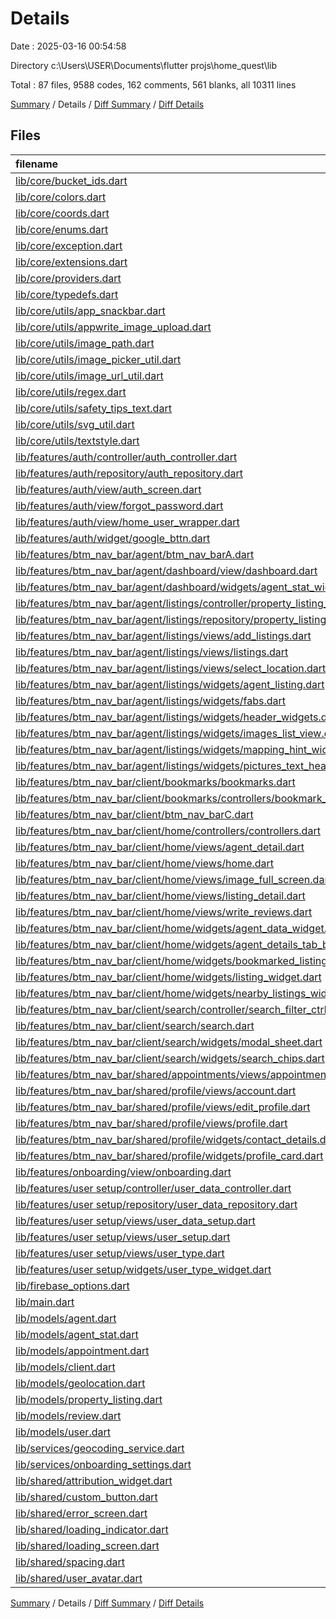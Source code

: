 # Details

Date : 2025-03-16 00:54:58

Directory c:\\Users\\USER\\Documents\\flutter projs\\home_quest\\lib

Total : 87 files,  9588 codes, 162 comments, 561 blanks, all 10311 lines

[Summary](results.md) / Details / [Diff Summary](diff.md) / [Diff Details](diff-details.md)

## Files
| filename | language | code | comment | blank | total |
| :--- | :--- | ---: | ---: | ---: | ---: |
| [lib/core/bucket\_ids.dart](/lib/core/bucket_ids.dart) | Dart | 5 | 0 | 1 | 6 |
| [lib/core/colors.dart](/lib/core/colors.dart) | Dart | 4 | 0 | 2 | 6 |
| [lib/core/coords.dart](/lib/core/coords.dart) | Dart | 1,901 | 0 | 1 | 1,902 |
| [lib/core/enums.dart](/lib/core/enums.dart) | Dart | 57 | 0 | 20 | 77 |
| [lib/core/exception.dart](/lib/core/exception.dart) | Dart | 6 | 0 | 0 | 6 |
| [lib/core/extensions.dart](/lib/core/extensions.dart) | Dart | 50 | 0 | 13 | 63 |
| [lib/core/providers.dart](/lib/core/providers.dart) | Dart | 64 | 0 | 14 | 78 |
| [lib/core/typedefs.dart](/lib/core/typedefs.dart) | Dart | 55 | 0 | 6 | 61 |
| [lib/core/utils/app\_snackbar.dart](/lib/core/utils/app_snackbar.dart) | Dart | 14 | 0 | 2 | 16 |
| [lib/core/utils/appwrite\_image\_upload.dart](/lib/core/utils/appwrite_image_upload.dart) | Dart | 24 | 0 | 3 | 27 |
| [lib/core/utils/image\_path.dart](/lib/core/utils/image_path.dart) | Dart | 21 | 2 | 5 | 28 |
| [lib/core/utils/image\_picker\_util.dart](/lib/core/utils/image_picker_util.dart) | Dart | 21 | 0 | 4 | 25 |
| [lib/core/utils/image\_url\_util.dart](/lib/core/utils/image_url_util.dart) | Dart | 3 | 0 | 1 | 4 |
| [lib/core/utils/regex.dart](/lib/core/utils/regex.dart) | Dart | 10 | 0 | 2 | 12 |
| [lib/core/utils/safety\_tips\_text.dart](/lib/core/utils/safety_tips_text.dart) | Dart | 15 | 0 | 8 | 23 |
| [lib/core/utils/svg\_util.dart](/lib/core/utils/svg_util.dart) | Dart | 11 | 0 | 2 | 13 |
| [lib/core/utils/textstyle.dart](/lib/core/utils/textstyle.dart) | Dart | 10 | 0 | 2 | 12 |
| [lib/features/auth/controller/auth\_controller.dart](/lib/features/auth/controller/auth_controller.dart) | Dart | 82 | 0 | 13 | 95 |
| [lib/features/auth/repository/auth\_repository.dart](/lib/features/auth/repository/auth_repository.dart) | Dart | 88 | 0 | 9 | 97 |
| [lib/features/auth/view/auth\_screen.dart](/lib/features/auth/view/auth_screen.dart) | Dart | 190 | 2 | 8 | 200 |
| [lib/features/auth/view/forgot\_password.dart](/lib/features/auth/view/forgot_password.dart) | Dart | 120 | 0 | 5 | 125 |
| [lib/features/auth/view/home\_user\_wrapper.dart](/lib/features/auth/view/home_user_wrapper.dart) | Dart | 95 | 0 | 5 | 100 |
| [lib/features/auth/widget/google\_bttn.dart](/lib/features/auth/widget/google_bttn.dart) | Dart | 38 | 0 | 3 | 41 |
| [lib/features/btm\_nav\_bar/agent/btm\_nav\_barA.dart](/lib/features/btm_nav_bar/agent/btm_nav_barA.dart) | Dart | 116 | 0 | 8 | 124 |
| [lib/features/btm\_nav\_bar/agent/dashboard/view/dashboard.dart](/lib/features/btm_nav_bar/agent/dashboard/view/dashboard.dart) | Dart | 176 | 0 | 6 | 182 |
| [lib/features/btm\_nav\_bar/agent/dashboard/widgets/agent\_stat\_widget.dart](/lib/features/btm_nav_bar/agent/dashboard/widgets/agent_stat_widget.dart) | Dart | 69 | 0 | 8 | 77 |
| [lib/features/btm\_nav\_bar/agent/listings/controller/property\_listing\_ctrl.dart](/lib/features/btm_nav_bar/agent/listings/controller/property_listing_ctrl.dart) | Dart | 63 | 0 | 10 | 73 |
| [lib/features/btm\_nav\_bar/agent/listings/repository/property\_listing\_repo.dart](/lib/features/btm_nav_bar/agent/listings/repository/property_listing_repo.dart) | Dart | 191 | 69 | 32 | 292 |
| [lib/features/btm\_nav\_bar/agent/listings/views/add\_listings.dart](/lib/features/btm_nav_bar/agent/listings/views/add_listings.dart) | Dart | 573 | 0 | 13 | 586 |
| [lib/features/btm\_nav\_bar/agent/listings/views/listings.dart](/lib/features/btm_nav_bar/agent/listings/views/listings.dart) | Dart | 106 | 0 | 5 | 111 |
| [lib/features/btm\_nav\_bar/agent/listings/views/select\_location.dart](/lib/features/btm_nav_bar/agent/listings/views/select_location.dart) | Dart | 238 | 0 | 16 | 254 |
| [lib/features/btm\_nav\_bar/agent/listings/widgets/agent\_listing.dart](/lib/features/btm_nav_bar/agent/listings/widgets/agent_listing.dart) | Dart | 238 | 0 | 3 | 241 |
| [lib/features/btm\_nav\_bar/agent/listings/widgets/fabs.dart](/lib/features/btm_nav_bar/agent/listings/widgets/fabs.dart) | Dart | 32 | 0 | 5 | 37 |
| [lib/features/btm\_nav\_bar/agent/listings/widgets/header\_widgets.dart](/lib/features/btm_nav_bar/agent/listings/widgets/header_widgets.dart) | Dart | 184 | 0 | 11 | 195 |
| [lib/features/btm\_nav\_bar/agent/listings/widgets/images\_list\_view.dart](/lib/features/btm_nav_bar/agent/listings/widgets/images_list_view.dart) | Dart | 116 | 0 | 5 | 121 |
| [lib/features/btm\_nav\_bar/agent/listings/widgets/mapping\_hint\_widget.dart](/lib/features/btm_nav_bar/agent/listings/widgets/mapping_hint_widget.dart) | Dart | 36 | 0 | 4 | 40 |
| [lib/features/btm\_nav\_bar/agent/listings/widgets/pictures\_text\_header.dart](/lib/features/btm_nav_bar/agent/listings/widgets/pictures_text_header.dart) | Dart | 20 | 0 | 4 | 24 |
| [lib/features/btm\_nav\_bar/client/bookmarks/bookmarks.dart](/lib/features/btm_nav_bar/client/bookmarks/bookmarks.dart) | Dart | 60 | 0 | 6 | 66 |
| [lib/features/btm\_nav\_bar/client/bookmarks/controllers/bookmark\_ctrl.dart](/lib/features/btm_nav_bar/client/bookmarks/controllers/bookmark_ctrl.dart) | Dart | 75 | 0 | 6 | 81 |
| [lib/features/btm\_nav\_bar/client/btm\_nav\_barC.dart](/lib/features/btm_nav_bar/client/btm_nav_barC.dart) | Dart | 212 | 0 | 12 | 224 |
| [lib/features/btm\_nav\_bar/client/home/controllers/controllers.dart](/lib/features/btm_nav_bar/client/home/controllers/controllers.dart) | Dart | 6 | 0 | 1 | 7 |
| [lib/features/btm\_nav\_bar/client/home/views/agent\_detail.dart](/lib/features/btm_nav_bar/client/home/views/agent_detail.dart) | Dart | 212 | 0 | 7 | 219 |
| [lib/features/btm\_nav\_bar/client/home/views/home.dart](/lib/features/btm_nav_bar/client/home/views/home.dart) | Dart | 139 | 0 | 6 | 145 |
| [lib/features/btm\_nav\_bar/client/home/views/image\_full\_screen.dart](/lib/features/btm_nav_bar/client/home/views/image_full_screen.dart) | Dart | 24 | 0 | 3 | 27 |
| [lib/features/btm\_nav\_bar/client/home/views/listing\_detail.dart](/lib/features/btm_nav_bar/client/home/views/listing_detail.dart) | Dart | 505 | 0 | 10 | 515 |
| [lib/features/btm\_nav\_bar/client/home/views/write\_reviews.dart](/lib/features/btm_nav_bar/client/home/views/write_reviews.dart) | Dart | 0 | 0 | 1 | 1 |
| [lib/features/btm\_nav\_bar/client/home/widgets/agent\_data\_widget.dart](/lib/features/btm_nav_bar/client/home/widgets/agent_data_widget.dart) | Dart | 146 | 0 | 6 | 152 |
| [lib/features/btm\_nav\_bar/client/home/widgets/agent\_details\_tab\_bar.dart](/lib/features/btm_nav_bar/client/home/widgets/agent_details_tab_bar.dart) | Dart | 124 | 0 | 3 | 127 |
| [lib/features/btm\_nav\_bar/client/home/widgets/bookmarked\_listing\_widget.dart](/lib/features/btm_nav_bar/client/home/widgets/bookmarked_listing_widget.dart) | Dart | 116 | 0 | 4 | 120 |
| [lib/features/btm\_nav\_bar/client/home/widgets/listing\_widget.dart](/lib/features/btm_nav_bar/client/home/widgets/listing_widget.dart) | Dart | 143 | 0 | 5 | 148 |
| [lib/features/btm\_nav\_bar/client/home/widgets/nearby\_listings\_widget.dart](/lib/features/btm_nav_bar/client/home/widgets/nearby_listings_widget.dart) | Dart | 73 | 0 | 3 | 76 |
| [lib/features/btm\_nav\_bar/client/search/controller/search\_filter\_ctrl.dart](/lib/features/btm_nav_bar/client/search/controller/search_filter_ctrl.dart) | Dart | 39 | 0 | 7 | 46 |
| [lib/features/btm\_nav\_bar/client/search/search.dart](/lib/features/btm_nav_bar/client/search/search.dart) | Dart | 56 | 0 | 6 | 62 |
| [lib/features/btm\_nav\_bar/client/search/widgets/modal\_sheet.dart](/lib/features/btm_nav_bar/client/search/widgets/modal_sheet.dart) | Dart | 405 | 0 | 7 | 412 |
| [lib/features/btm\_nav\_bar/client/search/widgets/search\_chips.dart](/lib/features/btm_nav_bar/client/search/widgets/search_chips.dart) | Dart | 87 | 0 | 3 | 90 |
| [lib/features/btm\_nav\_bar/shared/appointments/views/appointments.dart](/lib/features/btm_nav_bar/shared/appointments/views/appointments.dart) | Dart | 9 | 0 | 2 | 11 |
| [lib/features/btm\_nav\_bar/shared/profile/views/account.dart](/lib/features/btm_nav_bar/shared/profile/views/account.dart) | Dart | 33 | 0 | 3 | 36 |
| [lib/features/btm\_nav\_bar/shared/profile/views/edit\_profile.dart](/lib/features/btm_nav_bar/shared/profile/views/edit_profile.dart) | Dart | 224 | 0 | 12 | 236 |
| [lib/features/btm\_nav\_bar/shared/profile/views/profile.dart](/lib/features/btm_nav_bar/shared/profile/views/profile.dart) | Dart | 158 | 0 | 7 | 165 |
| [lib/features/btm\_nav\_bar/shared/profile/widgets/contact\_details.dart](/lib/features/btm_nav_bar/shared/profile/widgets/contact_details.dart) | Dart | 27 | 0 | 4 | 31 |
| [lib/features/btm\_nav\_bar/shared/profile/widgets/profile\_card.dart](/lib/features/btm_nav_bar/shared/profile/widgets/profile_card.dart) | Dart | 24 | 0 | 3 | 27 |
| [lib/features/onboarding/view/onboarding.dart](/lib/features/onboarding/view/onboarding.dart) | Dart | 90 | 0 | 10 | 100 |
| [lib/features/user setup/controller/user\_data\_controller.dart](/lib/features/user%20setup/controller/user_data_controller.dart) | Dart | 79 | 3 | 13 | 95 |
| [lib/features/user setup/repository/user\_data\_repository.dart](/lib/features/user%20setup/repository/user_data_repository.dart) | Dart | 140 | 0 | 16 | 156 |
| [lib/features/user setup/views/user\_data\_setup.dart](/lib/features/user%20setup/views/user_data_setup.dart) | Dart | 172 | 6 | 9 | 187 |
| [lib/features/user setup/views/user\_setup.dart](/lib/features/user%20setup/views/user_setup.dart) | Dart | 101 | 0 | 9 | 110 |
| [lib/features/user setup/views/user\_type.dart](/lib/features/user%20setup/views/user_type.dart) | Dart | 75 | 0 | 6 | 81 |
| [lib/features/user setup/widgets/user\_type\_widget.dart](/lib/features/user%20setup/widgets/user_type_widget.dart) | Dart | 54 | 1 | 5 | 60 |
| [lib/firebase\_options.dart](/lib/firebase_options.dart) | Dart | 48 | 12 | 3 | 63 |
| [lib/main.dart](/lib/main.dart) | Dart | 70 | 0 | 4 | 74 |
| [lib/models/agent.dart](/lib/models/agent.dart) | Dart | 90 | 1 | 17 | 108 |
| [lib/models/agent\_stat.dart](/lib/models/agent_stat.dart) | Dart | 11 | 1 | 3 | 15 |
| [lib/models/appointment.dart](/lib/models/appointment.dart) | Dart | 55 | 2 | 6 | 63 |
| [lib/models/client.dart](/lib/models/client.dart) | Dart | 76 | 1 | 13 | 90 |
| [lib/models/geolocation.dart](/lib/models/geolocation.dart) | Dart | 23 | 0 | 4 | 27 |
| [lib/models/property\_listing.dart](/lib/models/property_listing.dart) | Dart | 156 | 2 | 8 | 166 |
| [lib/models/review.dart](/lib/models/review.dart) | Dart | 25 | 0 | 4 | 29 |
| [lib/models/user.dart](/lib/models/user.dart) | Dart | 13 | 0 | 4 | 17 |
| [lib/services/geocoding\_service.dart](/lib/services/geocoding_service.dart) | Dart | 30 | 60 | 6 | 96 |
| [lib/services/onboarding\_settings.dart](/lib/services/onboarding_settings.dart) | Dart | 21 | 0 | 8 | 29 |
| [lib/shared/attribution\_widget.dart](/lib/shared/attribution_widget.dart) | Dart | 115 | 0 | 4 | 119 |
| [lib/shared/custom\_button.dart](/lib/shared/custom_button.dart) | Dart | 35 | 0 | 4 | 39 |
| [lib/shared/error\_screen.dart](/lib/shared/error_screen.dart) | Dart | 67 | 0 | 6 | 73 |
| [lib/shared/loading\_indicator.dart](/lib/shared/loading_indicator.dart) | Dart | 26 | 0 | 4 | 30 |
| [lib/shared/loading\_screen.dart](/lib/shared/loading_screen.dart) | Dart | 20 | 0 | 3 | 23 |
| [lib/shared/spacing.dart](/lib/shared/spacing.dart) | Dart | 11 | 0 | 3 | 14 |
| [lib/shared/user\_avatar.dart](/lib/shared/user_avatar.dart) | Dart | 46 | 0 | 3 | 49 |

[Summary](results.md) / Details / [Diff Summary](diff.md) / [Diff Details](diff-details.md)